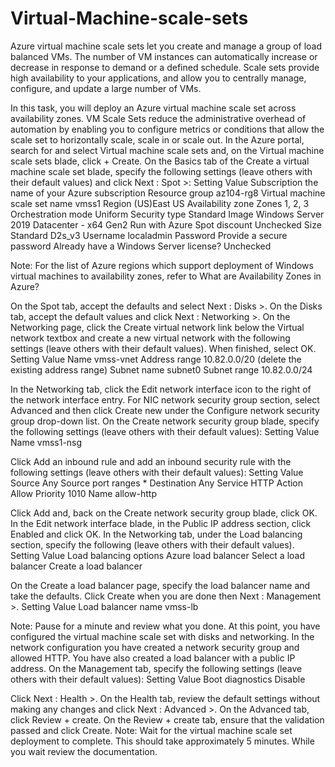 # Virtual-Machine-scale-sets
Azure virtual machine scale sets let you create and manage a group of load balanced VMs. The number of VM instances can automatically increase or decrease in response to demand or a defined schedule. Scale sets provide high availability to your applications, and allow you to centrally manage, configure, and update a large number of VMs.

In this task, you will deploy an Azure virtual machine scale set across availability zones. VM Scale Sets reduce the administrative overhead of automation by enabling you to configure metrics or conditions that allow the scale set to horizontally scale, scale in or scale out.
In the Azure portal, search for and select Virtual machine scale sets and, on the Virtual machine scale sets blade, click + Create.
On the Basics tab of the Create a virtual machine scale set blade, specify the following settings (leave others with their default values) and click Next : Spot >:
Setting
Value
Subscription
the name of your Azure subscription
Resource group
az104-rg8
Virtual machine scale set name
vmss1
Region
(US)East US
Availability zone
Zones 1, 2, 3
Orchestration mode
Uniform
Security type
Standard
Image
Windows Server 2019 Datacenter - x64 Gen2
Run with Azure Spot discount
Unchecked
Size
Standard D2s_v3
Username
localadmin
Password
Provide a secure password
Already have a Windows Server license?
Unchecked

Note: For the list of Azure regions which support deployment of Windows virtual machines to availability zones, refer to What are Availability Zones in Azure?

On the Spot tab, accept the defaults and select Next : Disks >.
On the Disks tab, accept the default values and click Next : Networking >.
On the Networking page, click the Create virtual network link below the Virtual network textbox and create a new virtual network with the following settings (leave others with their default values). When finished, select OK.
Setting
Value
Name
vmss-vnet
Address range
10.82.0.0/20 (delete the existing address range)
Subnet name
subnet0
Subnet range
10.82.0.0/24

In the Networking tab, click the Edit network interface icon to the right of the network interface entry.
For NIC network security group section, select Advanced and then click Create new under the Configure network security group drop-down list.
On the Create network security group blade, specify the following settings (leave others with their default values):
Setting
Value
Name
vmss1-nsg

Click Add an inbound rule and add an inbound security rule with the following settings (leave others with their default values):
Setting
Value
Source
Any
Source port ranges
*
Destination
Any
Service
HTTP
Action
Allow
Priority
1010
Name
allow-http

Click Add and, back on the Create network security group blade, click OK.
In the Edit network interface blade, in the Public IP address section, click Enabled and click OK.
In the Networking tab, under the Load balancing section, specify the following (leave others with their default values).
Setting
Value
Load balancing options
Azure load balancer
Select a load balancer
Create a load balancer

On the Create a load balancer page, specify the load balancer name and take the defaults. Click Create when you are done then Next : Management >.
Setting
Value
Load balancer name
vmss-lb

Note: Pause for a minute and review what you done. At this point, you have configured the virtual machine scale set with disks and networking. In the network configuration you have created a network security group and allowed HTTP. You have also created a load balancer with a public IP address.
On the Management tab, specify the following settings (leave others with their default values):
Setting
Value
Boot diagnostics
Disable

Click Next : Health >.
On the Health tab, review the default settings without making any changes and click Next : Advanced >.
On the Advanced tab, click Review + create.
On the Review + create tab, ensure that the validation passed and click Create.
Note: Wait for the virtual machine scale set deployment to complete. This should take approximately 5 minutes. While you wait review the documentation.
